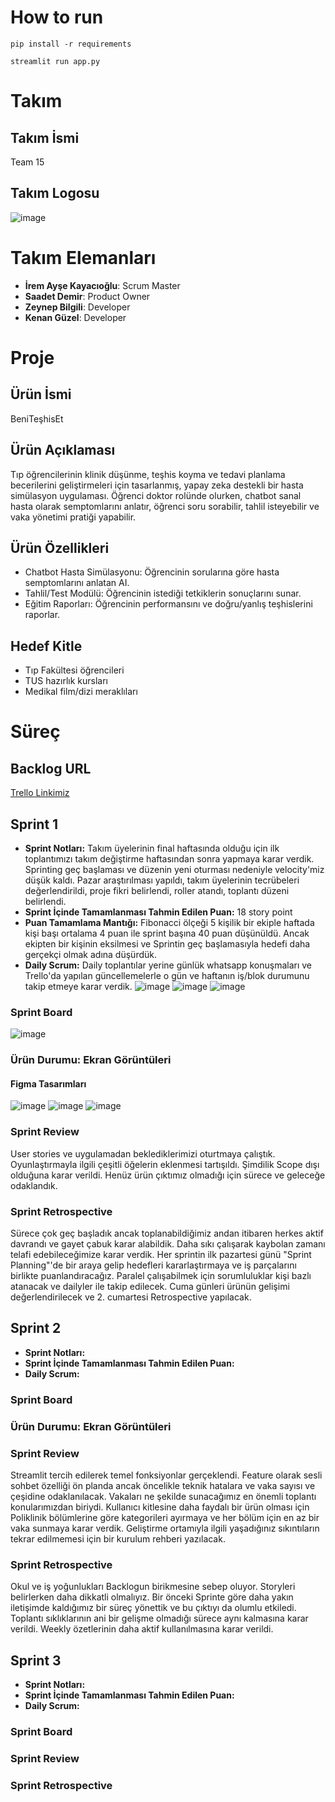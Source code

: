 # How to run

`pip install -r requirements`

`streamlit run app.py`

# Takım
## Takım İsmi
Team 15

## Takım Logosu

![image](https://github.com/user-attachments/assets/c94b2927-7b03-4be6-bc35-78d109b3735c)

# Takım Elemanları
- **İrem Ayşe Kayacıoğlu**: Scrum Master
- **Saadet Demir**: Product Owner
- **Zeynep Bilgili**: Developer
- **Kenan Güzel**: Developer

# Proje
## Ürün İsmi
BeniTeşhisEt
## Ürün Açıklaması
Tıp öğrencilerinin klinik düşünme, teşhis koyma ve tedavi planlama becerilerini geliştirmeleri için tasarlanmış, yapay zeka destekli bir hasta simülasyon uygulaması. Öğrenci doktor rolünde olurken, chatbot sanal hasta olarak semptomlarını anlatır, öğrenci soru sorabilir, tahlil isteyebilir ve vaka yönetimi pratiği yapabilir.
## Ürün Özellikleri
- Chatbot Hasta Simülasyonu: Öğrencinin sorularına göre hasta semptomlarını anlatan AI.
- Tahlil/Test Modülü: Öğrencinin istediği tetkiklerin sonuçlarını sunar.
- Eğitim Raporları: Öğrencinin performansını ve doğru/yanlış teşhislerini raporlar.
## Hedef Kitle

- Tıp Fakültesi öğrencileri
- TUS hazırlık kursları
- Medikal film/dizi meraklıları

# Süreç
## Backlog URL
[Trello Linkimiz](https://trello.com/b/9t5014dP/team-15)
## Sprint 1
- **Sprint Notları:** Takım üyelerinin final haftasında olduğu için ilk toplantımızı takım değiştirme haftasından sonra yapmaya karar verdik. Sprinting geç başlaması ve düzenin yeni oturması nedeniyle velocity'miz düşük kaldı. Pazar araştırılması yapıldı, takım üyelerinin tecrübeleri değerlendirildi, proje fikri belirlendi, roller atandı, toplantı düzeni belirlendi.
- **Sprint İçinde Tamamlanması Tahmin Edilen Puan:** 18 story point
- **Puan Tamamlama Mantığı:** Fibonacci ölçeği 5 kişilik bir ekiple haftada kişi başı ortalama 4 puan ile sprint başına 40 puan düşünüldü. Ancak ekipten bir kişinin eksilmesi ve Sprintin geç başlamasıyla hedefi daha gerçekçi olmak adına düşürdük.
- **Daily Scrum:** Daily toplantılar yerine günlük whatsapp konuşmaları ve Trello'da yapılan güncellemelerle o gün ve haftanın iş/blok durumunu takip etmeye karar verdik. 
![image](https://github.com/user-attachments/assets/57e7544f-1f6d-4feb-9eb2-ec5d712d62fa)
![image](https://github.com/user-attachments/assets/81b3ca94-5a01-4e22-8169-eaa12e13eea1)
![image](https://github.com/user-attachments/assets/8ac5e352-2c88-4a76-9f69-031fc43eeec8)

### Sprint Board
![image](https://github.com/user-attachments/assets/7daeae32-a1ba-46ac-a1cd-3ab0a81625f0)

### Ürün Durumu: Ekran Görüntüleri
#### Figma Tasarımları
![image](https://github.com/user-attachments/assets/6c5f983c-22aa-42b4-b804-0596e6a7eb19)
![image](https://github.com/user-attachments/assets/d297e0de-6c2e-4be7-ab51-5d5939475650)
![image](https://github.com/user-attachments/assets/3f896525-abeb-4fb0-a1a6-352624bb2cff)

### Sprint Review
User stories ve uygulamadan beklediklerimizi oturtmaya çalıştık. Oyunlaştırmayla ilgili çeşitli öğelerin eklenmesi tartışıldı. Şimdilik Scope dışı olduğuna karar verildi. Henüz ürün çıktımız olmadığı için sürece ve geleceğe odaklandık. 
### Sprint Retrospective
Sürece çok geç başladık ancak toplanabildiğimiz andan itibaren herkes aktif davrandı ve gayet çabuk karar alabildik. Daha sıkı çalışarak kaybolan zamanı telafi edebileceğimize karar verdik.
Her sprintin ilk pazartesi günü "Sprint Planning"'de bir araya gelip hedefleri kararlaştırmaya ve iş parçalarını birlikte puanlandıracağız. Paralel çalışabilmek için sorumluluklar kişi bazlı atanacak ve dailyler ile takip edilecek. Cuma günleri ürünün gelişimi değerlendirilecek ve 2. cumartesi Retrospective yapılacak.
## Sprint 2
- **Sprint Notları:**
- **Sprint İçinde Tamamlanması Tahmin Edilen Puan:**
- **Daily Scrum:**

### Sprint Board
### Ürün Durumu: Ekran Görüntüleri
### Sprint Review
Streamlit tercih edilerek temel fonksiyonlar gerçeklendi. Feature olarak sesli sohbet özelliği ön planda ancak öncelikle teknik hatalara ve vaka sayısı ve çeşidine odaklanılacak. 
Vakaları ne şekilde sunacağımız en önemli toplantı konularımızdan biriydi. Kullanıcı kitlesine daha faydalı bir ürün olması için Poliklinik bölümlerine göre kategorileri ayırmaya ve her bölüm için en az bir vaka sunmaya karar verdik.
Geliştirme ortamıyla ilgili yaşadığınız sıkıntıların tekrar edilmemesi için bir kurulum rehberi yazılacak.
### Sprint Retrospective
Okul ve iş yoğunlukları Backlogun birikmesine sebep oluyor. Storyleri belirlerken daha dikkatli olmalıyız.
Bir önceki Sprinte göre daha yakın iletişimde kaldığımız bir süreç yönettik ve bu çıktıyı da olumlu etkiledi.
Toplantı sıklıklarının ani bir gelişme olmadığı sürece aynı kalmasına karar verildi.
Weekly özetlerinin daha aktif kullanılmasına karar verildi.
## Sprint 3
- **Sprint Notları:**
- **Sprint İçinde Tamamlanması Tahmin Edilen Puan:**
- **Daily Scrum:**

### Sprint Board
### Sprint Review
### Sprint Retrospective
